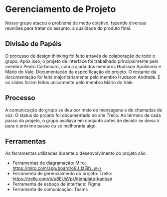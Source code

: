 # Gerenciamento de Projeto

Nosso grupo atacou o problema de modo coletivo, fazendo diversas reuniões para tratar do assunto. a qualidade do produto final.


## Divisão de Papéis

O processo de design thinking foi feito através de colaboração de todo o grupo. Após isso, o projeto de interface foi trabalhado principalmente pelo membro Pedro Carbonaro, com a ajuda dos membros Hudsson Apolinario e Mário do Vale. Documentação da especificação do projeto. O restante da documentação foi feita majoritariamente pelo membro Hudsson Andrade. E os slides foram feitos unicamente pelo membro Mário do Vale.


## Processo

A comunicação do grupo se deu por meio de mensagens e de chamadas de voz. O status do projeto foi documentado no site Trello. Ao término de cada passo do projeto, o grupo avaliava em conjunto antes de decidir se devia ir para o próximo passo ou se melhoraria algo.


## Ferramentas

As ferramentas utilizadas durante o desenvolvimento do projeto são:

- Ferramentas de diagramação: Miro: https://miro.com/app/board/o9J_lzEjN_w=/
- Ferramenta de gerenciamento do projeto: Trello: https://trello.com/b/u8EUsVpU/template-kanban
- Ferramenta de esboço de interface: Figma: 
- Ferramenta de comunicação: Teams



<!--
O editor de código foi escolhido porque ele possui uma integração com o
sistema de versão. As ferramentas de comunicação utilizadas possuem
integração semelhante e por isso foram selecionadas. Por fim, para criar
diagramas utilizamos essa ferramenta por melhor captar as
necessidades da nossa solução.
-->
